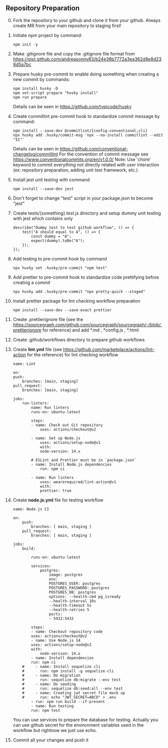 ## Repository Preparation

0.  Fork the repository to your github and clone it from your github. Always create MR from your main repository to staging first!
1.  Initiate npm project by command:
    ```
    npm init -y
    ```
2.  Make .gitignore file and copy the .gitignore file format from https://gist.github.com/andreasonny83/b24e38b7772a3ea362d8e8d238d5a7bc
3.  Prepare husky pre-commit to enable doing something when creating a new commit by commands:
    ```
    npm install husky -D
    npm set-script prepare "husky install"
    npm run prepare
    ```
    Details can be seen in https://github.com/typicode/husky
4.  Create commitlint pre-commit hook to standardize commit message by command:
    ```
    npm install --save-dev @commitlint/{config-conventional,cli}
    npx husky add .husky/commit-msg 'npx --no-install commitlint --edit "$1"'
    ```
    Details can be seen in https://github.com/conventional-changelog/commitlint
    For the convention of commit message see https://www.conventionalcommits.org/en/v1.0.0/
    Note: Use 'chore' keyword to commit everything not directly related with user interaction (ex: repository preparation, adding unit test framework, etc.)
5.  Install jest unit testing with command
    ```
    npm install --save-dev jest
    ```
6.  Don't forget to change "test" script in your package.json to become "jest"
7.  Create tests/{something}.test.js directory and setup dummy unit testing with jest which contains only
    ```
    describe("Dummy test to test github workflow", () => {
        test("A should equal to A", () => {
            const dummy = "A";
            expect(dummy).toBe("A");
        });
    });
    ```
8.  Add testing to pre-commit hook by command
    ```
    npx husky set .husky/pre-commit "npm test"
    ```
9.  Add prettier to pre-commit hook to standardize code prettifying before creating a commit
    ```
    npx husky add .husky/pre-commit "npx pretty-quick --staged"
    ```
10. Install prettier package for lint checking workflow preparation
    ```
    npm install --save-dev --save-exact prettier
    ```
11. Create .prettierignore file (see the https://sourcegraph.com/github.com/sourcegraph/sourcegraph/-/blob/.prettierignore for reference) and add *.md , *config.js , \*.html
12. Create .github/workflows directory to prepare github workflows
13. Create **lint.yml** file (see https://github.com/marketplace/actions/lint-action for the reference) for lint checking workflow

    ```
    name: Lint

    on:
    push:
        branches: [main, staging]
    pull_request:
        branches: [main, staging]

    jobs:
        run-linters:
            name: Run linters
            runs-on: ubuntu-latest

            steps:
            - name: Check out Git repository
                uses: actions/checkout@v2

            - name: Set up Node.js
                uses: actions/setup-node@v1
                with:
                node-version: 14.x

            # ESLint and Prettier must be in `package.json`
            - name: Install Node.js dependencies
                run: npm ci

            - name: Run linters
                uses: wearerequired/lint-action@v1
                with:
                prettier: true
    ```

14. Create **node.js.yml** file for testing workflow

    ```
    name: Node.js CI

    on:
        push:
            branches: [ main, staging ]
        pull_request:
            branches: [ main, staging ]

    jobs:
        build:

            runs-on: ubuntu-latest

            services:
                postgres:
                    image: postgres
                    env:
                    POSTGRES_USER: postgres
                    POSTGRES_PASSWORD: postgres
                    POSTGRES_DB: postgres
                    options: --health-cmd pg_isready
                    --health-interval 10s
                    --health-timeout 5s
                    --health-retries 5
                    ports:
                    - 5432:5432

            steps:
            - name: Checkout repository code
            uses: actions/checkout@v2
            - name: Use Node.js 14
            uses: actions/setup-node@v2
            with:
                node-version: 14.x
            - name: Install dependencies
            run: npm ci
        #     - name: Install sequelize cli
        #       run: npm install -g sequelize-cli
        #     - name: Do migration
        #       run: sequelize db:migrate --env test
        #     - name: Do seeding
        #       run: sequelize db:seed:all --env test
        #     - name: Creating jwt secret file mock up
        #       run: echo "JWT_SECRET=ABCD" > .env
            - run: npm run build --if-present
            - name: Run testing
            run: npm test
    ```

    You can use services to prepare the database for testing.
    Actually you can use github secret for the environment variables used in the workflow but rightnow we just use echo.

15. Commit all your changes and push it
